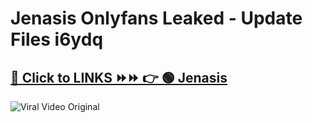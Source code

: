 
 # Jenasis Onlyfans Leaked - Update Files i6ydq

## <h2><a href="https://clipsfans.com/Jenasis&ref=git">🔗 Click to LINKS ⏩⏩ 👉 🟢 Jenasis </a></h2>

<a href="https://clipsfans.com/Jenasis&ref=git" rel="nofollow" data-target="animated-image.originalLink"><img src="https://i.ibb.co.com/xMMVF88/686577567.gif" alt="Viral Video Original" style="max-width: 100%; display: inline-block;" data-target="animated-image.originalImage"></a>

